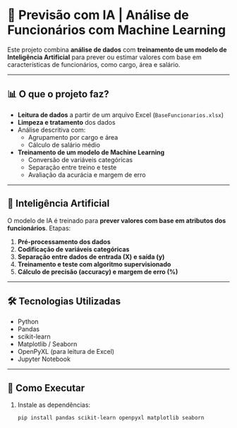 # 🤖 Previsão com IA | Análise de Funcionários com Machine Learning

Este projeto combina **análise de dados** com **treinamento de um modelo de Inteligência Artificial** para prever ou estimar valores com base em características de funcionários, como cargo, área e salário.

---

## 📊 O que o projeto faz?

- **Leitura de dados** a partir de um arquivo Excel (`BaseFuncionarios.xlsx`)
- **Limpeza e tratamento** dos dados
- Análise descritiva com:
  - Agrupamento por cargo e área
  - Cálculo de salário médio
- **Treinamento de um modelo de Machine Learning**
  - Conversão de variáveis categóricas
  - Separação entre treino e teste
  - Avaliação da acurácia e margem de erro

---

## 🧠 Inteligência Artificial

O modelo de IA é treinado para **prever valores com base em atributos dos funcionários**. Etapas:

1. **Pré-processamento dos dados**  
2. **Codificação de variáveis categóricas**
3. **Separação entre dados de entrada (X) e saída (y)**
4. **Treinamento e teste com algoritmo supervisionado**
5. **Cálculo de precisão (accuracy) e margem de erro (%)**

---

## 🛠️ Tecnologias Utilizadas

- Python
- Pandas
- scikit-learn
- Matplotlib / Seaborn
- OpenPyXL (para leitura de Excel)
- Jupyter Notebook

---

## 🚀 Como Executar

1. Instale as dependências:
   ```bash
   pip install pandas scikit-learn openpyxl matplotlib seaborn
